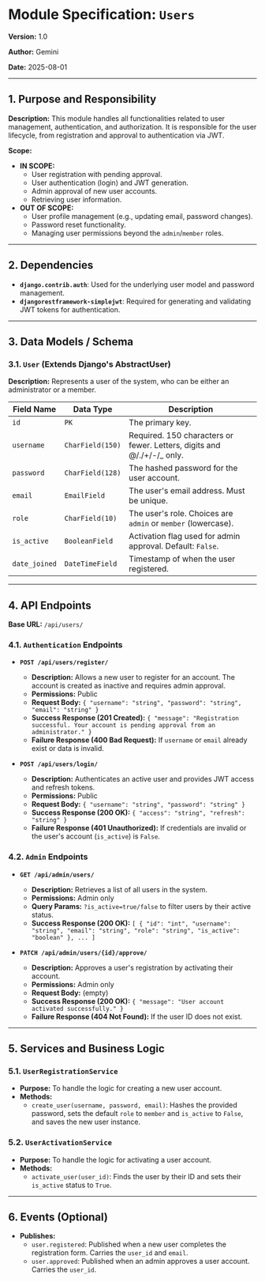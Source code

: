 # Module Specification: `Users`

**Version:** 1.0

**Author:** Gemini

**Date:** 2025-08-01

---

## 1. Purpose and Responsibility

**Description:** This module handles all functionalities related to user management, authentication, and authorization. It is responsible for the user lifecycle, from registration and approval to authentication via JWT.

**Scope:**
-   **IN SCOPE:**
    -   User registration with pending approval.
    -   User authentication (login) and JWT generation.
    -   Admin approval of new user accounts.
    -   Retrieving user information.
-   **OUT OF SCOPE:**
    -   User profile management (e.g., updating email, password changes).
    -   Password reset functionality.
    -   Managing user permissions beyond the `admin`/`member` roles.

---

## 2. Dependencies

-   **`django.contrib.auth`**: Used for the underlying user model and password management.
-   **`djangorestframework-simplejwt`**: Required for generating and validating JWT tokens for authentication.

---

## 3. Data Models / Schema

### 3.1. `User` (Extends Django's AbstractUser)

**Description:** Represents a user of the system, who can be either an administrator or a member.

| Field Name      | Data Type                               | Description                                                  |
| --------------- | --------------------------------------- | ------------------------------------------------------------ |
| `id`            | `PK`                                    | The primary key.                                             |
| `username`      | `CharField(150)`                        | Required. 150 characters or fewer. Letters, digits and @/./+/-/_ only. |
| `password`      | `CharField(128)`                        | The hashed password for the user account.                    |
| `email`         | `EmailField`                            | The user's email address. Must be unique.                    |
| `role`          | `CharField(10)`                         | The user's role. Choices are `admin` or `member` (lowercase). |
| `is_active`     | `BooleanField`                          | Activation flag used for admin approval. Default: `False`.   |
| `date_joined`   | `DateTimeField`                         | Timestamp of when the user registered.                       |

---

## 4. API Endpoints

**Base URL:** `/api/users/`

### 4.1. `Authentication` Endpoints

-   **`POST /api/users/register/`**
    -   **Description:** Allows a new user to register for an account. The account is created as inactive and requires admin approval.
    -   **Permissions:** Public
    -   **Request Body:** `{ "username": "string", "password": "string", "email": "string" }`
    -   **Success Response (201 Created):** `{ "message": "Registration successful. Your account is pending approval from an administrator." }`
    -   **Failure Response (400 Bad Request):** If `username` or `email` already exist or data is invalid.

-   **`POST /api/users/login/`**
    -   **Description:** Authenticates an active user and provides JWT access and refresh tokens.
    -   **Permissions:** Public
    -   **Request Body:** `{ "username": "string", "password": "string" }`
    -   **Success Response (200 OK):** `{ "access": "string", "refresh": "string" }`
    -   **Failure Response (401 Unauthorized):** If credentials are invalid or the user's account (`is_active`) is `False`.

### 4.2. `Admin` Endpoints

-   **`GET /api/admin/users/`**
    -   **Description:** Retrieves a list of all users in the system.
    -   **Permissions:** Admin only
    -   **Query Params:** `?is_active=true/false` to filter users by their active status.
    -   **Success Response (200 OK):** `[ { "id": "int", "username": "string", "email": "string", "role": "string", "is_active": "boolean" }, ... ]`

-   **`PATCH /api/admin/users/{id}/approve/`**
    -   **Description:** Approves a user's registration by activating their account.
    -   **Permissions:** Admin only
    -   **Request Body:** (empty)
    -   **Success Response (200 OK):** `{ "message": "User account activated successfully." }`
    -   **Failure Response (404 Not Found):** If the user ID does not exist.

---

## 5. Services and Business Logic

### 5.1. `UserRegistrationService`

-   **Purpose:** To handle the logic for creating a new user account.
-   **Methods:**
    -   `create_user(username, password, email)`: Hashes the provided password, sets the default `role` to `member` and `is_active` to `False`, and saves the new user instance.

### 5.2. `UserActivationService`

-   **Purpose:** To handle the logic for activating a user account.
-   **Methods:**
    -   `activate_user(user_id)`: Finds the user by their ID and sets their `is_active` status to `True`.

---

## 6. Events (Optional)

-   **Publishes:**
    -   `user.registered`: Published when a new user completes the registration form. Carries the `user_id` and `email`.
    -   `user.approved`: Published when an admin approves a user account. Carries the `user_id`.